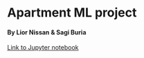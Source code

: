 # Apartment ML project
#### By Lior Nissan & Sagi Buria

[Link to Jupyter notebook](https://sagi313.github.io/Israel-Apartment-ML/fa_08-supervised_learning.html)
